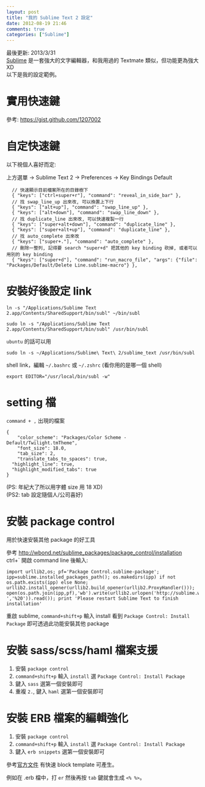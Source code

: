 ```yaml
---
layout: post
title: "我的 Sublime Text 2 設定"
date: 2012-08-19 21:46
comments: true
categories: ["Sublime"]
---
```

最後更新: 2013/3/31  
<a href="http://www.sublimetext.com/" target="_blank">Sublime</a> 是一套強大的文字編輯器，和我用過的 Textmate 類似，但功能更為強大 XD  
以下是我的設定範例。

<!-- more -->

實用快速鍵
=========

參考: <a href="https://gist.github.com/1207002" target="_blank">https://gist.github.com/1207002</a>

自定快速鍵
=========

以下視個人喜好而定:  

上方選單 -> Sublime Text 2 -> Preferences -> Key Bindings Default  

```
  // 快速顯示目前檔案所在的目錄樹下
  { "keys": ["ctrl+super+r"], "command": "reveal_in_side_bar" },
  // 找 swap_line_up 出來改, 可以換置上下行
  { "keys": ["alt+up"], "command": "swap_line_up" },
  { "keys": ["alt+down"], "command": "swap_line_down" },
  // 找 duplicate_line 出來改, 可以快速複製一行
  { "keys": ["super+alt+down"], "command": "duplicate_line" },
  { "keys": ["super+alt+up"], "command": "duplicate_line" },
  // 找 auto_complete 出來改
  { "keys": ["super+."], "command": "auto_complete" },
  // 刪除一整列, 記得要 search "super+d" 把其他的 key binding 砍掉, 或者可以用別的 key binding
  { "keys": ["super+d"], "command": "run_macro_file", "args": {"file": "Packages/Default/Delete Line.sublime-macro"} },
```

安裝好後設定 link
================

```
ln -s "/Applications/Sublime Text 2.app/Contents/SharedSupport/bin/subl" ~/bin/subl

sudo ln -s "/Applications/Sublime Text 2.app/Contents/SharedSupport/bin/subl" /usr/bin/subl
```

`ubuntu` 的話可以用

```
sudo ln -s ~/Applications/Sublime\ Text\ 2/sublime_text /usr/bin/subl
```

shell link，編輯 `~/.bashrc` 或 `~/.zshrc` (看你用的是哪一個 shell)

```
export EDITOR="/usr/local/bin/subl -w"
```


setting 檔 
==========

`command + ,` 出現的檔案  

```
{
	"color_scheme": "Packages/Color Scheme - Default/Twilight.tmTheme",
	"font_size": 18.0,
	"tab_size": 2,
	"translate_tabs_to_spaces": true,  
  "highlight_line": true,
  "highlight_modified_tabs": true
}

```

(PS: 年紀大了所以用字體 size 用 18 XD)  
(PS2: tab 設定隨個人/公司喜好)



安裝 package control
====================

用於快速安裝其他 package 的好工具

參考 <a href="http://wbond.net/sublime_packages/package_control/installation" target="_blank">http://wbond.net/sublime_packages/package_control/installation</a>  
ctrl+` 開啟 command line 後輸入:   

```
import urllib2,os; pf='Package Control.sublime-package'; ipp=sublime.installed_packages_path(); os.makedirs(ipp) if not os.path.exists(ipp) else None; urllib2.install_opener(urllib2.build_opener(urllib2.ProxyHandler())); open(os.path.join(ipp,pf),'wb').write(urllib2.urlopen('http://sublime.wbond.net/'+pf.replace(' ','%20')).read()); print 'Please restart Sublime Text to finish installation'
```

重啟 sublime, `command+shift+p` 輸入 install 看到 `Package Control: Install Package` 即可透過此功能安裝其他 package

安裝 sass/scss/haml 檔案支援
==========================

1. 安裝 `package control`  
2. `command+shift+p` 輸入 `install` 選 `Package Control: Install Package`  
3. 鍵入 `sass` 選第一個安裝即可
4. 重複 `2.`, 鍵入 `haml` 選第一個安裝即可

安裝 ERB 檔案的編輯強化
====================

1. 安裝 `package control`  
2. `command+shift+p` 輸入 `install` 選 `Package Control: Install Package`  
3. 鍵入 `erb snippets` 選第一個安裝即可

參考<a href="https://github.com/matthewrobertson/ERB-Sublime-Snippets" target="_blank">官方文件</a> 有快速 block template 可產生。  

例如在 .erb 檔中，打 `er` 然後再按 `tab` 鍵就會生成 `<% %>`。

